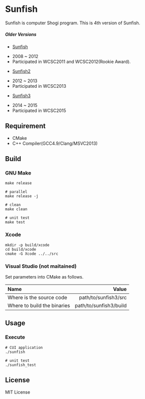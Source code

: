 Sunfish
========

Sunfish is computer Shogi program. This is 4th version of Sunfish.

##### Older Versions

- [Sunfish](https://github.com/sunfish-shogi/sunfish)
 + 2008 ~ 2012
 + Participated in WCSC2011 and WCSC2012(Rookie Award).
- [Sunfish2](https://github.com/sunfish-shogi/sunfish2)
 + 2012 ~ 2013
 + Participated in WCSC2013
- [Sunfish3](https://github.com/sunfish-shogi/sunfish3)
 + 2014 ~ 2015
 + Participated in WCSC2015

Requirement
-----------

- CMake
- C++ Compiler(GCC4.9/Clang/MSVC2013)

Build
-----

### GNU Make

```
make release

# parallel
make release -j

# clean
make clean

# unit test
make test
```

### Xcode

```
mkdir -p build/xcode
cd build/xcode
cmake -G Xcode ../../src
```

### Visual Studio (not maitained)

Set parameters into CMake as follows.

| Name                        | Value                  |
|:----------------------------|-----------------------:|
| Where is the source code    | path/to/sunfish3/src   |
| Where to build the binaries | path/to/sunfish3/build |

Usage
-----

### Execute

```
# CUI application
./sunfish

# unit test
./sunfish_test
```

License
-------

MIT License
